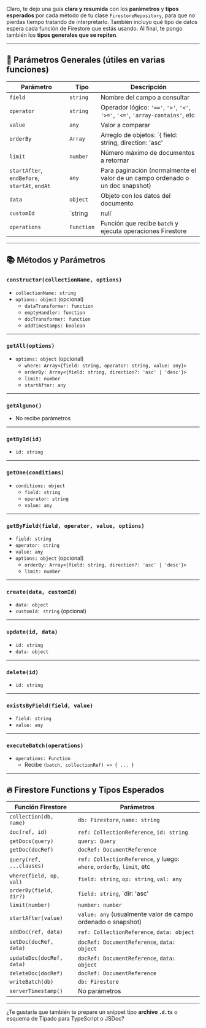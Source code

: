Claro, te dejo una guía **clara y resumida** con los **parámetros** y **tipos esperados** por cada método de tu clase `FirestoreRepository`, para que no pierdas tiempo tratando de interpretarlo. También incluyo qué tipo de datos espera cada función de Firestore que estás usando. Al final, te pongo también los **tipos generales que se repiten**.

---

## 🔧 Parámetros Generales (útiles en varias funciones)

| Parámetro             | Tipo          | Descripción                                                                 |
|-----------------------|---------------|-----------------------------------------------------------------------------|
| `field`               | `string`      | Nombre del campo a consultar                                                |
| `operator`            | `string`      | Operador lógico: `'=='`, `'>'`, `'<'`, `'>='`, `'<='`, `'array-contains'`, etc |
| `value`               | `any`         | Valor a comparar                                                            |
| `orderBy`             | `Array`       | Arreglo de objetos: `{ field: string, direction: 'asc' | 'desc' }`         |
| `limit`               | `number`      | Número máximo de documentos a retornar                                     |
| `startAfter`, `endBefore`, `startAt`, `endAt` | `any` | Para paginación (normalmente el valor de un campo ordenado o un doc snapshot) |
| `data`                | `object`      | Objeto con los datos del documento                                          |
| `customId`            | `string|null` | ID personalizado opcional                                                   |
| `operations`          | `Function`    | Función que recibe `batch` y ejecuta operaciones Firestore                  |

---

## 📚 Métodos y Parámetros

### `constructor(collectionName, options)`
- `collectionName: string`
- `options: object` (opcional)
  - `dataTransformer: function`
  - `emptyHandler: function`
  - `docTransformer: function`
  - `addTimestamps: boolean`

---

### `getAll(options)`
- `options: object` (opcional)
  - `where: Array<{field: string, operator: string, value: any}>`
  - `orderBy: Array<{field: string, direction?: 'asc' | 'desc'}>`
  - `limit: number`
  - `startAfter: any`

---

### `getAlguno()`
- No recibe parámetros

---

### `getById(id)`
- `id: string`

---

### `getOne(conditions)`
- `conditions: object`
  - `field: string`
  - `operator: string`
  - `value: any`

---

### `getByField(field, operator, value, options)`
- `field: string`
- `operator: string`
- `value: any`
- `options: object` (opcional)
  - `orderBy: Array<{field: string, direction?: 'asc' | 'desc'}>`
  - `limit: number`

---

### `create(data, customId)`
- `data: object`
- `customId: string` (opcional)

---

### `update(id, data)`
- `id: string`
- `data: object`

---

### `delete(id)`
- `id: string`

---

### `existsByField(field, value)`
- `field: string`
- `value: any`

---

### `executeBatch(operations)`
- `operations: Function`
  - Recibe `(batch, collectionRef) => { ... }`

---

## 🔥 Firestore Functions y Tipos Esperados

| Función Firestore         | Parámetros                                                              |
|---------------------------|-------------------------------------------------------------------------|
| `collection(db, name)`    | `db: Firestore`, `name: string`                                         |
| `doc(ref, id)`            | `ref: CollectionReference`, `id: string`                                |
| `getDocs(query)`          | `query: Query`                                                          |
| `getDoc(docRef)`          | `docRef: DocumentReference`                                             |
| `query(ref, ...clauses)`  | `ref: CollectionReference`, y luego: `where`, `orderBy`, `limit`, etc   |
| `where(field, op, val)`   | `field: string`, `op: string`, `val: any`                               |
| `orderBy(field, dir?)`    | `field: string`, `dir: 'asc' | 'desc'` (opcional)                      |
| `limit(number)`           | `number: number`                                                        |
| `startAfter(value)`       | `value: any` (usualmente valor de campo ordenado o snapshot)            |
| `addDoc(ref, data)`       | `ref: CollectionReference`, `data: object`                              |
| `setDoc(docRef, data)`    | `docRef: DocumentReference`, `data: object`                             |
| `updateDoc(docRef, data)` | `docRef: DocumentReference`, `data: object`                             |
| `deleteDoc(docRef)`       | `docRef: DocumentReference`                                             |
| `writeBatch(db)`          | `db: Firestore`                                                         |
| `serverTimestamp()`       | No parámetros                                                           |

---

¿Te gustaría que también te prepare un snippet tipo **archivo `.d.ts`** o esquema de Tipado para TypeScript o JSDoc?